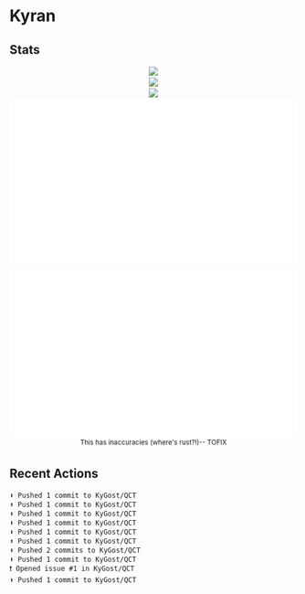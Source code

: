 # Kyran
## Stats
<p align="center">
	<img src="https://github-profile-trophy.vercel.app/?username=KyGost&theme=nord&no-frame=true&column=3&row=2&margin-w=15&margin-h=15"/>
	<br/>
	<img src="https://github-readme-streak-stats.herokuapp.com/?user=KyGost&theme=nord&hide_border=true&date_format=Y-m-d"/>
	<br/>
	<img src="https://github-readme-stats.vercel.app/api?username=KyGost&show_icons=true&theme=nord&hide_border=true&count_private=true&hide_rank=true&hide_title=true"/>
	<br/>
	<img src="https://github.com/KyGost/github-stats/blob/master/generated/overview.svg"/>
	<br/>
	<img src="https://github.com/KyGost/github-stats/blob/master/generated/languages.svg"/>
	<br/>
	<sup>This has inaccuracies (where's rust?!)-- TOFIX</sup>
</p>
  
## Recent Actions
```
⬆️ Pushed 1 commit to KyGost/QCT
⬆️ Pushed 1 commit to KyGost/QCT
⬆️ Pushed 1 commit to KyGost/QCT
⬆️ Pushed 1 commit to KyGost/QCT
⬆️ Pushed 1 commit to KyGost/QCT
⬆️ Pushed 1 commit to KyGost/QCT
⬆️ Pushed 2 commits to KyGost/QCT
⬆️ Pushed 1 commit to KyGost/QCT
❗️ Opened issue #1 in KyGost/QCT
⬆️ Pushed 1 commit to KyGost/QCT
```
